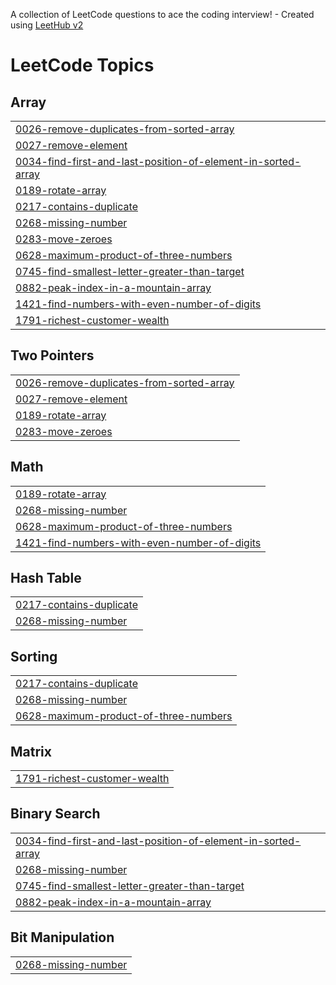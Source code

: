A collection of LeetCode questions to ace the coding interview! - Created using [LeetHub v2](https://github.com/arunbhardwaj/LeetHub-2.0)
<!---LeetCode Topics Start-->
# LeetCode Topics
## Array
|  |
| ------- |
| [0026-remove-duplicates-from-sorted-array](https://github.com/manish5430/LeetCode/tree/master/0026-remove-duplicates-from-sorted-array) |
| [0027-remove-element](https://github.com/manish5430/LeetCode/tree/master/0027-remove-element) |
| [0034-find-first-and-last-position-of-element-in-sorted-array](https://github.com/manish5430/LeetCode/tree/master/0034-find-first-and-last-position-of-element-in-sorted-array) |
| [0189-rotate-array](https://github.com/manish5430/LeetCode/tree/master/0189-rotate-array) |
| [0217-contains-duplicate](https://github.com/manish5430/LeetCode/tree/master/0217-contains-duplicate) |
| [0268-missing-number](https://github.com/manish5430/LeetCode/tree/master/0268-missing-number) |
| [0283-move-zeroes](https://github.com/manish5430/LeetCode/tree/master/0283-move-zeroes) |
| [0628-maximum-product-of-three-numbers](https://github.com/manish5430/LeetCode/tree/master/0628-maximum-product-of-three-numbers) |
| [0745-find-smallest-letter-greater-than-target](https://github.com/manish5430/LeetCode/tree/master/0745-find-smallest-letter-greater-than-target) |
| [0882-peak-index-in-a-mountain-array](https://github.com/manish5430/LeetCode/tree/master/0882-peak-index-in-a-mountain-array) |
| [1421-find-numbers-with-even-number-of-digits](https://github.com/manish5430/LeetCode/tree/master/1421-find-numbers-with-even-number-of-digits) |
| [1791-richest-customer-wealth](https://github.com/manish5430/LeetCode/tree/master/1791-richest-customer-wealth) |
## Two Pointers
|  |
| ------- |
| [0026-remove-duplicates-from-sorted-array](https://github.com/manish5430/LeetCode/tree/master/0026-remove-duplicates-from-sorted-array) |
| [0027-remove-element](https://github.com/manish5430/LeetCode/tree/master/0027-remove-element) |
| [0189-rotate-array](https://github.com/manish5430/LeetCode/tree/master/0189-rotate-array) |
| [0283-move-zeroes](https://github.com/manish5430/LeetCode/tree/master/0283-move-zeroes) |
## Math
|  |
| ------- |
| [0189-rotate-array](https://github.com/manish5430/LeetCode/tree/master/0189-rotate-array) |
| [0268-missing-number](https://github.com/manish5430/LeetCode/tree/master/0268-missing-number) |
| [0628-maximum-product-of-three-numbers](https://github.com/manish5430/LeetCode/tree/master/0628-maximum-product-of-three-numbers) |
| [1421-find-numbers-with-even-number-of-digits](https://github.com/manish5430/LeetCode/tree/master/1421-find-numbers-with-even-number-of-digits) |
## Hash Table
|  |
| ------- |
| [0217-contains-duplicate](https://github.com/manish5430/LeetCode/tree/master/0217-contains-duplicate) |
| [0268-missing-number](https://github.com/manish5430/LeetCode/tree/master/0268-missing-number) |
## Sorting
|  |
| ------- |
| [0217-contains-duplicate](https://github.com/manish5430/LeetCode/tree/master/0217-contains-duplicate) |
| [0268-missing-number](https://github.com/manish5430/LeetCode/tree/master/0268-missing-number) |
| [0628-maximum-product-of-three-numbers](https://github.com/manish5430/LeetCode/tree/master/0628-maximum-product-of-three-numbers) |
## Matrix
|  |
| ------- |
| [1791-richest-customer-wealth](https://github.com/manish5430/LeetCode/tree/master/1791-richest-customer-wealth) |
## Binary Search
|  |
| ------- |
| [0034-find-first-and-last-position-of-element-in-sorted-array](https://github.com/manish5430/LeetCode/tree/master/0034-find-first-and-last-position-of-element-in-sorted-array) |
| [0268-missing-number](https://github.com/manish5430/LeetCode/tree/master/0268-missing-number) |
| [0745-find-smallest-letter-greater-than-target](https://github.com/manish5430/LeetCode/tree/master/0745-find-smallest-letter-greater-than-target) |
| [0882-peak-index-in-a-mountain-array](https://github.com/manish5430/LeetCode/tree/master/0882-peak-index-in-a-mountain-array) |
## Bit Manipulation
|  |
| ------- |
| [0268-missing-number](https://github.com/manish5430/LeetCode/tree/master/0268-missing-number) |
<!---LeetCode Topics End-->